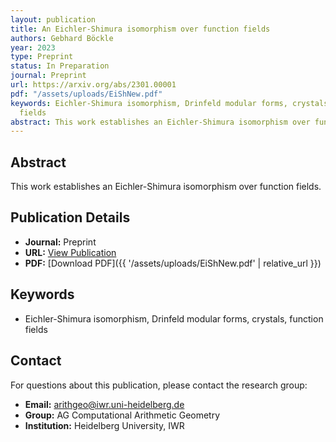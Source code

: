 ```yaml
---
layout: publication
title: An Eichler-Shimura isomorphism over function fields
authors: Gebhard Böckle
year: 2023
type: Preprint
status: In Preparation
journal: Preprint
url: https://arxiv.org/abs/2301.00001
pdf: "/assets/uploads/EiShNew.pdf"
keywords: Eichler-Shimura isomorphism, Drinfeld modular forms, crystals, function
  fields
abstract: This work establishes an Eichler-Shimura isomorphism over function fields.
---
```

## Abstract

This work establishes an Eichler-Shimura isomorphism over function fields.

## Publication Details

- **Journal:** Preprint
- **URL:** [View Publication](https://arxiv.org/abs/2301.00001)
- **PDF:** [Download PDF]({{ \'/assets/uploads/EiShNew.pdf\' | relative_url }})

## Keywords

- Eichler-Shimura isomorphism, Drinfeld modular forms, crystals, function fields


## Contact

For questions about this publication, please contact the research group:
- **Email:** arithgeo@iwr.uni-heidelberg.de
- **Group:** AG Computational Arithmetic Geometry
- **Institution:** Heidelberg University, IWR